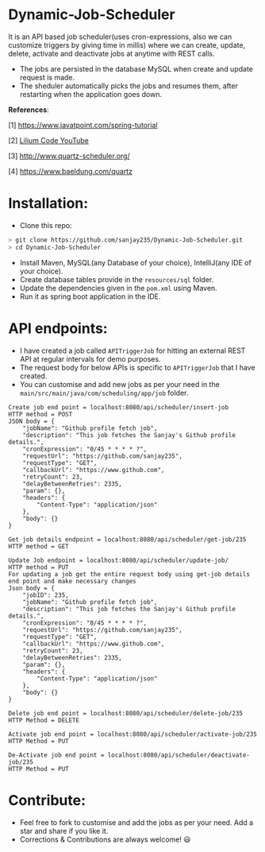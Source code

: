 # Dynamic-Job-Scheduler
It is an API based job scheduler(uses cron-expressions, also we can customize triggers by giving time in millis) where we can create, update, delete, activate and deactivate jobs at anytime with REST calls.

* The jobs are persisted in the database MySQL when create and update request is made.
* The sheduler automatically picks the jobs and resumes them, after restarting when the application goes down.

**References**:

[1] https://www.javatpoint.com/spring-tutorial

[2] [Lilium Code YouTube](https://www.youtube.com/channel/UCHu8fdv3oIxYOVr9e92AxYQ)

[3] http://www.quartz-scheduler.org/

[4] https://www.baeldung.com/quartz

# Installation:
- Clone this repo:
```bash
> git clone https://github.com/sanjay235/Dynamic-Job-Scheduler.git
> cd Dynamic-Job-Scheduler
```
- Install Maven, MySQL(any Database of your choice), IntelliJ(any IDE of your choice).
- Create database tables provide in the `resources/sql` folder.
- Update the dependencies given in the `pom.xml` using Maven.
- Run it as spring boot application in the IDE.

# API endpoints:
* I have created a job called `APITriggerJob` for hitting an external REST API at regular intervals for demo purposes.
* The request body for below APIs is specific to `APITriggerJob` that I have created.
* You can customise and add new jobs as per your need in the `main/src/main/java/com/scheduling/app/job` folder.
```
Create job end point = localhost:8080/api/scheduler/insert-job
HTTP method = POST
JSON body = {
    "jobName": "Github profile fetch job",
    "description": "This job fetches the Sanjay's Github profile details.",
    "cronExpression": "0/45 * * * * ?",
    "requestUrl": "https://github.com/sanjay235",
    "requestType": "GET",
    "callbackUrl": "https://www.github.com",
    "retryCount": 23,
    "delayBetweenRetries": 2335,
    "param": {},
    "headers": {
        "Content-Type": "application/json"
    },
    "body": {}
}
```
```
Get job details endpoint = localhost:8080/api/scheduler/get-job/235
HTTP method = GET
```
```
Update Job endpoint = localhost:8080/api/scheduler/update-job/
HTTP method = PUT
For updating a job get the entire request body using get-job details end point and make necessary changes
Json body = {
    "jobID": 235,
    "jobName": "Github profile fetch job",
    "description": "This job fetches the Sanjay's Github profile details.",
    "cronExpression": "0/45 * * * * ?",
    "requestUrl": "https://github.com/sanjay235",
    "requestType": "GET",
    "callbackUrl": "https://www.github.com",
    "retryCount": 23,
    "delayBetweenRetries": 2335,
    "param": {},
    "headers": {
        "Content-Type": "application/json"
    },
    "body": {}
}
```
```
Delete job end point = localhost:8080/api/scheduler/delete-job/235
HTTP Method = DELETE
```
```
Activate job end point = localhost:8080/api/scheduler/activate-job/235
HTTP Method = PUT
```
```
De-Activate job end point = localhost:8080/api/scheduler/deactivate-job/235
HTTP Method = PUT
```

# Contribute:
* Feel free to fork to customise and add the jobs as per your need. Add a star and share if you like it.
* Corrections & Contributions are always welcome! 😃
